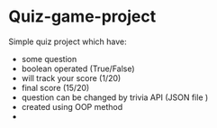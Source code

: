 # Quiz-game-project
Simple quiz project which have:
* some question
* boolean operated (True/False)
* will track your score (1/20)
* final score (15/20)
* question can be changed by trivia API (JSON file )
* created using OOP method
* 
